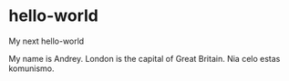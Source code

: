 # hello-world
My next hello-world

My name is Andrey. London is the capital of Great Britain.
Nia celo estas komunismo.
